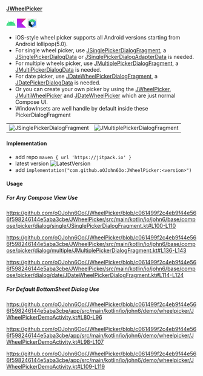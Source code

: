 #### [JWheelPicker]

<p float="left">
  <img src="https://raw.githubusercontent.com/github/explore/8baf984947f4d9c32006bd03fa4c51ff91aadf8d/topics/android/android.png"  width="24" />
  <img src="https://raw.githubusercontent.com/github/explore/4479d2a2c854198cb00160f8593519c14dc3b905/topics/kotlin/kotlin.png" width="24" />
  <img src="https://raw.githubusercontent.com/github/explore/ae48d1ca3274c0c3a90f872e605eaef069a16771/topics/jetpack-compose/jetpack-compose.png" width="24" />
</p>

* iOS-style wheel picker supports all Android versions starting from Android lollipop(5.0).
* For single wheel picker, use [JSinglePickerDialogFragment], a [JSinglePickerDialogData] or [JSinglePickerDialogAdapterData] is needed.
* For multiple wheels picker, use [JMultiplePickerDialogFragment], a [JMultiPickerDialogData] is needed.
* For date picker, use [JDateWheelPickerDialogFragment], a [JDatePickerDialogData] is needed.
* Or you can create your own picker by using the [JWheelPicker], [JMultiWheelPicker] and [JDateWheelPicker] which are just normal Compose UI.
* WindowInsets are well handle by default inside these PickerDialogFragment

|||
| ---- | ---- |
| <img src="https://github.com/oOJohn6Oo/JWheelPicker/assets/24718357/4e25e324-bfd5-4510-a522-a5f642581d3e" alt="JSinglePickerDialogFragment"/>|<img src="https://github.com/oOJohn6Oo/JWheelPicker/assets/24718357/360d5bc8-333a-4d5b-ba59-5d772bbda831" alt="JMultiplePickerDialogFragment"/>|

#### Implementation

- add repo `maven { url 'https://jitpack.io' }`
- latest version ![LatestVersion]
- add `implementation("com.github.oOJohn6Oo:JWheelPicker:<version>")`

#### Usage

##### For Any Compose View Use

https://github.com/oOJohn6Oo/JWheelPicker/blob/c061499f2c4eb9f44e566f598246144e5aba3cbe/JWheelPicker/src/main/kotlin/io/john6/base/compose/picker/dialog/single/JSinglePickerDialogFragment.kt#L100-L110

https://github.com/oOJohn6Oo/JWheelPicker/blob/c061499f2c4eb9f44e566f598246144e5aba3cbe/JWheelPicker/src/main/kotlin/io/john6/base/compose/picker/dialog/multiple/JMultiplePickerDialogFragment.kt#L136-L143

https://github.com/oOJohn6Oo/JWheelPicker/blob/c061499f2c4eb9f44e566f598246144e5aba3cbe/JWheelPicker/src/main/kotlin/io/john6/base/compose/picker/dialog/date/JDateWheelPickerDialogFragment.kt#L114-L124

##### For Default BottomSheet Dialog Use

https://github.com/oOJohn6Oo/JWheelPicker/blob/c061499f2c4eb9f44e566f598246144e5aba3cbe/app/src/main/kotlin/io/john6/demo/wheelpicker/JWheelPickerDemoActivity.kt#L80-L96

https://github.com/oOJohn6Oo/JWheelPicker/blob/c061499f2c4eb9f44e566f598246144e5aba3cbe/app/src/main/kotlin/io/john6/demo/wheelpicker/JWheelPickerDemoActivity.kt#L98-L107

https://github.com/oOJohn6Oo/JWheelPicker/blob/c061499f2c4eb9f44e566f598246144e5aba3cbe/app/src/main/kotlin/io/john6/demo/wheelpicker/JWheelPickerDemoActivity.kt#L109-L119

[LatestVersion]: https://jitpack.io/v/oOJohn6Oo/JWheelPicker.svg
[JWheelPicker]: ./JWheelPicker/src/main/kotlin/io/john6/base/compose/picker/JWheelPicker.kt
[JMultiWheelPicker]: ./JWheelPicker/src/main/kotlin/io/john6/base/compose/picker/JMultiWheelPicker.kt
[JDateWheelPicker]: ./JWheelPicker/src/main/kotlin/io/john6/base/compose/picker/JDateWheelPicker.kt
[JSinglePickerDialogFragment]: ./JWheelPicker/src/main/kotlin/io/john6/base/compose/picker/dialog/single/JSinglePickerDialogFragment.kt
[JSinglePickerDialogData]: ./JWheelPicker/src/main/kotlin/io/john6/base/compose/picker/dialog/single/JSinglePickerDialogData.kt
[JSinglePickerDialogAdapterData]: ./JWheelPicker/src/main/kotlin/io/john6/base/compose/picker/dialog/single/JSinglePickerDialogAdapterData.kt
[JMultiplePickerDialogFragment]: ./JWheelPicker/src/main/kotlin/io/john6/base/compose/picker/dialog/multiple/JMultiplePickerDialogFragment.kt
[JMultiPickerDialogData]: ./JWheelPicker/src/main/kotlin/io/john6/base/compose/picker/dialog/multiple/JMultiPickerDialogData.kt
[JDateWheelPickerDialogFragment]: ./JWheelPicker/src/main/kotlin/io/john6/base/compose/picker/dialog/multiple/JDateWheelPickerDialogFragment.kt
[JDatePickerDialogData]: ./JWheelPicker/src/main/kotlin/io/john6/base/compose/picker/dialog/multiple/JDatePickerDialogData.kt
[IJPickerAdapter]: ./JWheelPicker/src/main/kotlin/io/john6/base/compose/picker/dialog/IJPickerAdapter.kt
